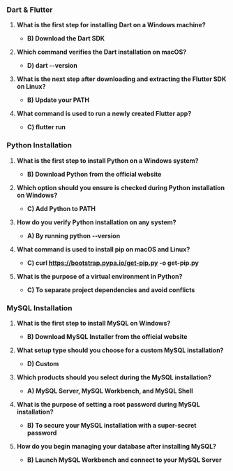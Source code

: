 ### Dart & Flutter

1. **What is the first step for installing Dart on a Windows machine?**
   - **B) Download the Dart SDK**
   
2. **Which command verifies the Dart installation on macOS?**
   - **D) dart --version**
   

3. **What is the next step after downloading and extracting the Flutter SDK on Linux?**
   - **B) Update your PATH**
   

4. **What command is used to run a newly created Flutter app?**
   - **C) flutter run**
   

### Python Installation

1. **What is the first step to install Python on a Windows system?**
   - **B) Download Python from the official website**
   

2. **Which option should you ensure is checked during Python installation on Windows?**
   - **C) Add Python to PATH**
   

3. **How do you verify Python installation on any system?**
   - **A) By running python --version**
   

4. **What command is used to install pip on macOS and Linux?**
   - **C) curl https://bootstrap.pypa.io/get-pip.py -o get-pip.py**
   

5. **What is the purpose of a virtual environment in Python?**
   - **C) To separate project dependencies and avoid conflicts**
   

### MySQL Installation

1. **What is the first step to install MySQL on Windows?**
   - **B) Download MySQL Installer from the official website**
   

2. **What setup type should you choose for a custom MySQL installation?**
   - **D) Custom**
   

3. **Which products should you select during the MySQL installation?**
   - **A) MySQL Server, MySQL Workbench, and MySQL Shell**
   

4. **What is the purpose of setting a root password during MySQL installation?**
   - **B) To secure your MySQL installation with a super-secret password**
   

5. **How do you begin managing your database after installing MySQL?**
   - **B) Launch MySQL Workbench and connect to your MySQL Server**
   